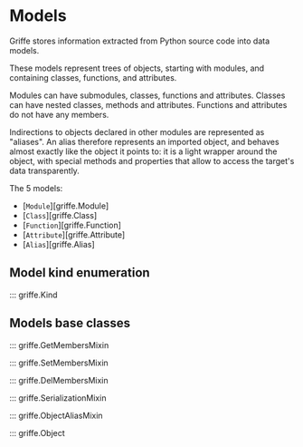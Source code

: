 # Models

Griffe stores information extracted from Python source code into data models.

These models represent trees of objects, starting with modules, and containing classes, functions, and attributes.

Modules can have submodules, classes, functions and attributes. Classes can have nested classes, methods and attributes. Functions and attributes do not have any members.

Indirections to objects declared in other modules are represented as "aliases". An alias therefore represents an imported object, and behaves almost exactly like the object it points to: it is a light wrapper around the object, with special methods and properties that allow to access the target's data transparently.

The 5 models:

- [`Module`][griffe.Module]
- [`Class`][griffe.Class]
- [`Function`][griffe.Function]
- [`Attribute`][griffe.Attribute]
- [`Alias`][griffe.Alias]

## **Model kind enumeration**

::: griffe.Kind

## **Models base classes**

::: griffe.GetMembersMixin

::: griffe.SetMembersMixin

::: griffe.DelMembersMixin

::: griffe.SerializationMixin

::: griffe.ObjectAliasMixin

::: griffe.Object

